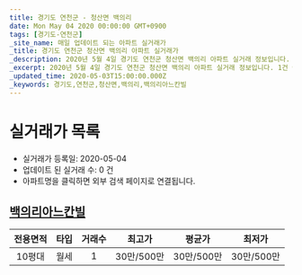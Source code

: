 ```yaml
---
title: 경기도 연천군 - 청산면 백의리
date: Mon May 04 2020 00:00:00 GMT+0900
tags: [경기도-연천군]
_site_name: 매일 업데이트 되는 아파트 실거래가
_title: 경기도 연천군 청산면 백의리 아파트 실거래가
_description: 2020년 5월 4일 경기도 연천군 청산면 백의리 아파트 실거래 정보입니다. 1건 아파트 정보가 있습니다.
_excerpt: 2020년 5월 4일 경기도 연천군 청산면 백의리 아파트 실거래 정보입니다. 1건 아파트 정보가 있습니다.
_updated_time: 2020-05-03T15:00:00.000Z
_keywords: 경기도,연천군,청산면,백의리,백의리아느칸빌
---
```






# 실거래가 목록
- 실거래가 등록일: 2020-05-04
- 업데이트 된 실거래 수: 0 건
- 아파트명을 클릭하면 외부 검색 페이지로 연결됩니다.

## [백의리아느칸빌](#백의리아느칸빌)

|전용면적|타입|거래수|최고가|평균가|최저가|
|:---:|:---:|:---:|:---:|:---:|:---:|
|10평대|<span class="deal-type-3">월세</span>|1|30만/500만|30만/500만|30만/500만|

<br/>



